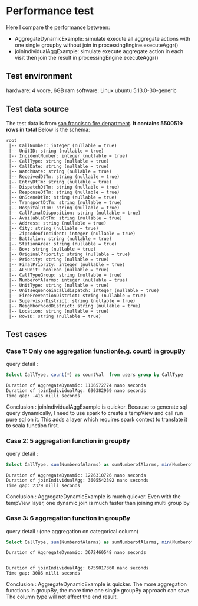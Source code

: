# Performance test 

Here I compare the performance between:
- AggregateDynamicExample: simulate execute all aggregate actions with one single groupby without join in processingEngine.executeAggr()
- joinIndividualAggExample: simulate execute aggregate action in each visit then join the result in processingEngine.executeAggr()

## Test environment

hardware: 4 vcore, 6GB ram
software: Linux ubuntu 5.13.0-30-generic

## Test data source

The test data is from [san francisco fire department](https://data.sfgov.org/Public-Safety/Fire-Incidents/wr8u-xric).
**It contains 5500519 rows in total**
Below is the schema:

```text
root
 |-- CallNumber: integer (nullable = true)
 |-- UnitID: string (nullable = true)
 |-- IncidentNumber: integer (nullable = true)
 |-- CallType: string (nullable = true)
 |-- CallDate: string (nullable = true)
 |-- WatchDate: string (nullable = true)
 |-- ReceivedDtTm: string (nullable = true)
 |-- EntryDtTm: string (nullable = true)
 |-- DispatchDtTm: string (nullable = true)
 |-- ResponseDtTm: string (nullable = true)
 |-- OnSceneDtTm: string (nullable = true)
 |-- TransportDtTm: string (nullable = true)
 |-- HospitalDtTm: string (nullable = true)
 |-- CallFinalDisposition: string (nullable = true)
 |-- AvailableDtTm: string (nullable = true)
 |-- Address: string (nullable = true)
 |-- City: string (nullable = true)
 |-- ZipcodeofIncident: integer (nullable = true)
 |-- Battalion: string (nullable = true)
 |-- StationArea: string (nullable = true)
 |-- Box: string (nullable = true)
 |-- OriginalPriority: string (nullable = true)
 |-- Priority: string (nullable = true)
 |-- FinalPriority: integer (nullable = true)
 |-- ALSUnit: boolean (nullable = true)
 |-- CallTypeGroup: string (nullable = true)
 |-- NumberofAlarms: integer (nullable = true)
 |-- UnitType: string (nullable = true)
 |-- Unitsequenceincalldispatch: integer (nullable = true)
 |-- FirePreventionDistrict: string (nullable = true)
 |-- SupervisorDistrict: string (nullable = true)
 |-- NeighborhoodDistrict: string (nullable = true)
 |-- Location: string (nullable = true)
 |-- RowID: string (nullable = true)
```

## Test cases

### Case 1: Only one aggregation function(e.g. count) in groupBy 

query detail :
```sql
Select CallType, count(*) as countVal  from users group by CallType
```

```text
Duration of AggregateDynamic: 1106572774 nano seconds
Duration of joinIndividualAgg: 690382969 nano seconds
Time gap: -416 milli seconds
```

Conclusion : joinIndividualAggExample is quicker. Because to generate sql query dynamically, I need to use spark
to create a tempView and call run pure sql on it. This adds a layer which requires spark context to translate it to scala
function first.

### Case 2: 5 aggregation function in groupBy

query detail : 
```sql
Select CallType, sum(NumberofAlarms) as sumNumberofAlarms, min(NumberofAlarms) as minNumberofAlarms, avg(NumberofAlarms) as avgNumberofAlarms, max(NumberofAlarms) as NumberofAlarms, count(*) as countVal  from users group by CallType
```

```text
Duration of AggregateDynamic: 1226310726 nano seconds
Duration of joinIndividualAgg: 3605542392 nano seconds
Time gap: 2379 milli seconds
```

Conclusion : AggregateDynamicExample is much quicker. Even with the tempView layer, one dynamic join is much faster than
joining multi group by 

### Case 3: 6 aggregation function in groupBy

query detail : (one aggregation on categorical column)
```sql
Select CallType, sum(NumberofAlarms) as sumNumberofAlarms, min(NumberofAlarms) as minNumberofAlarms, avg(NumberofAlarms) as avgNumberofAlarms, max(NumberofAlarms) as NumberofAlarms, count(*) as countVal, collect_list(City) as allCities  from users group by CallType
```

```text
Duration of AggregateDynamic: 3672460548 nano seconds


Duration of joinIndividualAgg: 6759017360 nano seconds
Time gap: 3086 milli seconds
```

Conclusion : AggregateDynamicExample is quicker. The more aggregation functions in groupBy, the more time  one single groupBy
approach can save. The column type will not affect the end result.